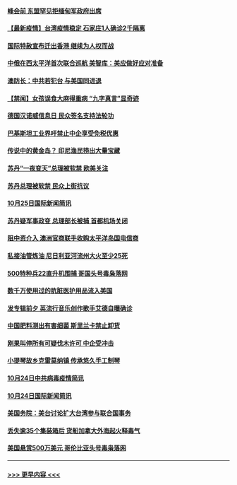 #### [峰会前 东盟罕见拒缅甸军政府出席](../pages/prog202/a103251962.md?t=10260402) 
#### [【最新疫情】台湾疫情稳定 石家庄1人确诊2千隔离](../pages/prog202/a103251946.md?t=10260402) 
#### [国际特赦宣布迁出香港 继续为人权而战](../pages/prog202/a103251927.md?t=10260402) 
#### [中俄在西太平洋首次联合巡航 美智库：美应做好应对准备](../pages/prog202/a103251918.md?t=10260402) 
#### [澳防长：中共若犯台 与美国同进退](../pages/prog202/a103251860.md?t=10260402) 
#### [【禁闻】女孩误食大麻得重病 “九字真言”显奇迹](../pages/prog202/a103251840.md?t=10260402) 
#### [德国汉诺威信息日 民众签名支持法轮功](../pages/prog202/a103251633.md?t=10260402) 
#### [巴基斯坦工业界吁禁止中企享受免税优惠](../pages/prog202/a103251782.md?t=10260402) 
#### [传说中的黄金岛？ 印尼渔民捞出大量宝藏](../pages/prog202/a103251771.md?t=10260402) 
#### [苏丹“一夜变天”总理被软禁 欧美关注](../pages/prog202/a103251760.md?t=10260402) 
#### [苏丹总理被软禁 民众上街抗议](../pages/prog202/a103251694.md?t=10260402) 
#### [10月25日国际新闻简讯](../pages/prog202/a103251685.md?t=10260402) 
#### [苏丹疑军事政变 总理部长被捕 首都机场关闭](../pages/prog202/a103251638.md?t=10260402) 
#### [阻中资介入 澳洲官商联手收购太平洋岛国电信商](../pages/prog202/a103251528.md?t=10260402) 
#### [私接油管炼油 尼日利亚河流州大火至少25死](../pages/prog202/a103251491.md?t=10260402) 
#### [500特种兵22直升机围捕 哥国头号毒枭落网](../pages/prog202/a103251367.md?t=10260402) 
#### [数千万使用过的肮脏医护用品流入美国](../pages/prog202/a103251347.md?t=10260402) 
#### [发专辑前夕 英流行音乐创作歌手艾德自曝确诊](../pages/prog202/a103251330.md?t=10260402) 
#### [中国肥料测出有害细菌 斯里兰卡禁止卸货](../pages/prog202/a103251316.md?t=10260402) 
#### [刚果叫停所有可疑伐木许可 中企受冲击](../pages/prog202/a103251201.md?t=10260402) 
#### [小提琴故乡克雷莫纳镇 传承悠久手工制琴](../pages/prog202/a103251230.md?t=10260402) 
#### [10月24日中共病毒疫情简讯](../pages/prog202/a103251220.md?t=10260402) 
#### [10月24日国际新闻简讯](../pages/prog202/a103251216.md?t=10260402) 
#### [美国务院：美台讨论扩大台湾参与联合国事务](../pages/prog202/a103251176.md?t=10260402) 
#### [丢失逾35个集装箱后 货船加拿大外海起火释毒气](../pages/prog202/a103251113.md?t=10260402) 
#### [美国悬赏500万美元 哥伦比亚头号毒枭落网](../pages/prog202/a103251100.md?t=10260402) 

----
#### [ >>> 更早内容 <<< ](../indexes/prog202-earlier.md)
